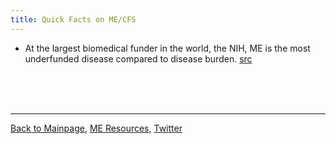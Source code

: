 ```yaml
---
title: Quick Facts on ME/CFS
---
```

* At the largest biomedical funder in the world, the NIH, ME is the most underfunded disease compared to disease burden. [src](https://pubmed.ncbi.nlm.nih.gov/32568148/)

<br/><br/><br/>

---

[Back to Mainpage](https://me-cfs.github.io), [ME Resources](https://me-cfs.github.io/useful-resources.html), [Twitter](https://twitter.com/yann_mecfs)
